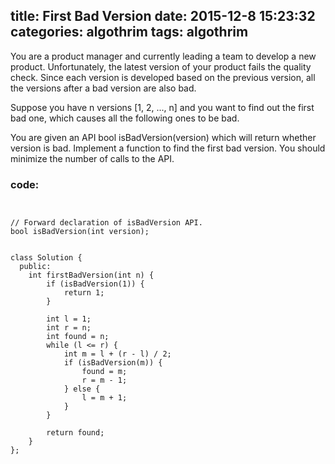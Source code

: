 title: First Bad Version
date:   2015-12-8 15:23:32
categories: algothrim
tags: algothrim
---



 You are a product manager and currently leading a team to develop a new product. Unfortunately, the latest version of your product fails the quality check. Since each version is developed based on the previous version, all the versions after a bad version are also bad.

Suppose you have n versions [1, 2, ..., n] and you want to find out the first bad one, which causes all the following ones to be bad.

You are given an API bool isBadVersion(version) which will return whether version is bad. Implement a function to find the first bad version. You should minimize the number of calls to the API. 


### code:
```cplusplus


// Forward declaration of isBadVersion API.
bool isBadVersion(int version);


class Solution {
  public:
    int firstBadVersion(int n) {
        if (isBadVersion(1)) {
            return 1;
        }

        int l = 1;
        int r = n;
        int found = n;
        while (l <= r) {
            int m = l + (r - l) / 2;
            if (isBadVersion(m)) {
                found = m;
                r = m - 1;
            } else {
                l = m + 1;
            }
        }

        return found;
    }
};
```